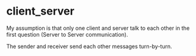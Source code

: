 # client_server
My assumption is that only one client and server talk to each other in the first question (Server to Server communication).

The sender and receiver send each other messages turn-by-turn.
